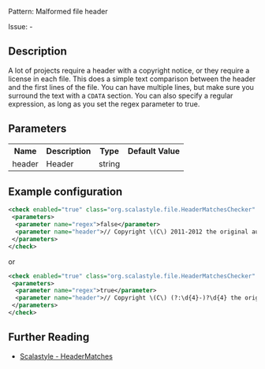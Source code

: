 Pattern: Malformed file header

Issue: -

## Description

A lot of projects require a header with a copyright notice, or they require a license in each file. This does a simple text comparison between the header and the first lines of the file. You can have multiple lines, but make sure you surround the text with a `CDATA` section. You can also specify a regular expression, as long as you set the regex parameter to true.

## Parameters
<table><tr><th>Name</th><th>Description</th><th>Type</th><th>Default Value</th></tr><tr><td>header</td>
        <td>Header</td>
        <td>string</td>
        <td></td>
      </tr></table>

## Example configuration

```xml
<check enabled="true" class="org.scalastyle.file.HeaderMatchesChecker" level="warning">
 <parameters>
  <parameter name="regex">false</parameter>
  <parameter name="header">// Copyright \(C\) 2011-2012 the original author or authors.</parameter>
 </parameters>
</check>
```
or

```xml
<check enabled="true" class="org.scalastyle.file.HeaderMatchesChecker" level="warning">
 <parameters>
  <parameter name="regex">true</parameter>
  <parameter name="header">// Copyright \(C\) (?:\d{4}-)?\d{4} the original author or authors.</parameter>
 </parameters>
</check>
```
<a name="org_scalastyle_file_IndentationChecker" />

## Further Reading

* [Scalastyle - HeaderMatches](https://scalastyle.beautiful-scala.com/rules-1.5.0.html#org_scalastyle_file_HeaderMatchesChecker)